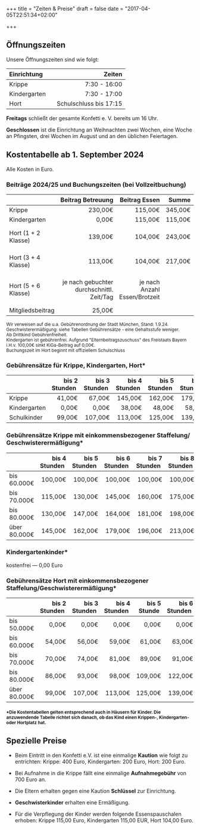 +++
title = "Zeiten & Preise"
draft = false
date = "2017-04-05T22:51:34+02:00"

+++

## Öffnungszeiten

Unsere Öffnungszeiten sind wie folgt:

| Einrichtung &nbsp;&nbsp;&nbsp;&nbsp;| Zeiten
| ------------- |-------------:|
| Krippe        | 7:30 - 16:00 |
| Kindergarten  | 7:30 - 17:00 |
| Hort          | Schulschluss bis 17:15    |
 
**Freitags** schließt der gesamte Konfetti e. V. bereits um 16 Uhr.

**Geschlossen** ist die Einrichtung an Weihnachten zwei Wochen, eine Woche an Pfingsten, drei Wochen im August und an den üblichen Feiertagen.

## Kostentabelle ab 1. September 2024

Alle Kosten in Euro.

### Beiträge 2024/25 und Buchungszeiten (bei Vollzeitbuchung)

| &nbsp; | Beitrag&nbsp;Betreuung | Beitrag&nbsp;Essen | Summe | Buchungszeit |
| -------------------- |-------------:|----------:|----------:|----------:|
| Krippe                       | 230,00€        |115,00€                    |345,00€       |8 - 9h|
| Kindergarten                 | 0,00€         |115,00€                    |115,00€       |> 9h|
| Hort (1 + 2 Klasse)          | 139,00€        |104,00€                    |243,00€       | 5 - 6h (je nach Stundenplan)|
| Hort (3 + 4 Klasse)          | 113,00€        |104,00€       |217,00€      | 3 - 4h (je nach Stundenplan)
| Hort (5 + 6 Klasse)          | je nach gebuchter durchschnittl. Zeit/Tag|je nach Anzahl Essen/Brotzeit |        | 1 - 2h oder > 2 - 3h (je nach Stundenplan)     
| Mitgliedsbeitrag             | 25,00€         |  

<small>Wir verweisen auf die u.a. Gebührenordnung der Stadt München, Stand: 1.9.24.<br>
Geschwisterermäßigung: siehe Tabellen Gebührensätze - eine Gehaltsstufe weniger.<br>
Ab Drittkind Gebührenfreiheit.<br>
Kindergarten ist gebührenfrei.
Aufgrund "Elternbeitragszuschuss" des Freistaats Bayern i.H.v. 100,00€ sinkt KiGa-Beitrag auf 0,00€.<br>
Buchungszeit im Hort beginnt mit offiziellem Schulschluss</small>

### Gebührensätze für Krippe, Kindergarten, Hort*

| &nbsp; | bis 2 Stunden&nbsp; | bis 3 Stunden&nbsp; | bis 4 Stunden&nbsp; | bis 5 Stunden&nbsp; | bis 6 Stunden&nbsp; | bis 7 Stunden&nbsp; | bis 8 Stunden&nbsp; | bis 9 Stunden&nbsp; | über 9 Stunden&nbsp; |
| -------------------- |-------------:|----------:|----------:|----------:|----------:|----------:|----------:|----------:|----------:|
| Krippe               | 41,00€        |67,00€      |145,00€     |162,00€     |179,00€     |196,00€     |213,00€     |230,00€     |250,00€     |
| Kindergarten         | 0,00€        |0,00€      |38,00€      |48,00€      |58,00€      |69,00€      |79,00€      |90,00€      |100,00€     |
| Schulkinder          | 99,00€        |107,00€     |113,00€     |125,00€     |139,00€     |153,00€     |

### Gebührensätze Krippe mit einkommensbezogener Staffelung/ Geschwisterermäßigung*
| &nbsp; | bis 4 Stunden&nbsp; | bis 5 Stunden&nbsp; | bis 6 Stunden&nbsp; | bis 7 Stunden&nbsp; | bis 8 Stunden&nbsp; | bis 9 Stunden&nbsp; | über 9 Stunden&nbsp; |
| -------------------- |-------------:|----------:|----------:|----------:|----------:|----------:|----------:|
| bis 60.000€           | 100,00€        |100,00€      |100,00€      |100,00€      |100,00€      |100,00€      |100,00€     |
| bis 70.000€           | 115,00€        |130,00€      |145,00€      |160,00€      |175,00€      |190,00€      |205,00€     |
| bis 80.000€           | 130,00€        |147,00€      |164,00€      |181,00€      |198,00€      |215,00€      |232,00€     |
| über 80.000€          | 145,00€        |162,00€      |179,00€      |196,00€      |213,00€      |230,00€      |250,00€     |

### Kindergartenkinder*
kostenfrei &mdash; 0,00 Euro

### Gebührensätze Hort mit einkommensbezogener Staffelung/Geschwisterermäßigung*
| &nbsp; | bis 2 Stunden&nbsp; | bis 3 Stunden&nbsp; | bis 4 Stunden&nbsp; | bis 5 Stunde&nbsp; | bis 6 Stunden&nbsp; | über 6 Stunden&nbsp; |
| -------------------- |-------------:|----------:|----------:|----------:|----------:|----------:|
| bis 50.000€           | 0,00€         |0,00€       |0,00€       |0,00€       |0,00€       |0,00€       |
| bis 60.000€           | 54,00€        |56,00€      |59,00€      |61,00€      |63,00€      |66,00€      |
| bis 70.000€           | 70,00€        |74,00€      |81,00€      |89,00€      |91,00€      |94,00€      |
| bis 80.000€           | 86,00€        |93,00€      |98,00€      |109,00€     |122,00€     |133,00€     |
| über 80.000€          | 99,00€        |107,00€     |113,00€     |125,00€     |139,00€     |153,00€     |

#### <small>*Die Kostentabellen gelten entsprechend auch in Häusern für Kinder. Die anzuwendende Tabelle richtet sich danach, ob das Kind einen Krippen-, Kindergarten- oder Hortplatz hat.</small>

## Spezielle Preise

- Beim Eintritt in den Konfetti e.V. ist eine einmalige **Kaution** wie folgt zu entrichten: Krippe: 400 Euro, Kindergarten: 200 Euro, Hort: 200 Euro.

- Bei Aufnahme in die Krippe fällt eine einmalige **Aufnahmegebühr** von 700 Euro an.

- Die Eltern erhalten gegen eine Kaution **Schlüssel** zur Einrichtung.

- **Geschwisterkinder** erhalten eine Ermäßigung.

- Für die Verpflegung der Kinder werden folgende Essenspauschalen erhoben: Krippe 115,00 Euro, Kindergarten 115,00 EUR, Hort 104,00 Euro.
